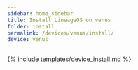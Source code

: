 ```yaml
---
sidebar: home_sidebar
title: Install LineageOS on venus
folder: install
permalink: /devices/venus/install/
device: venus
---
```

{% include templates/device_install.md %}
